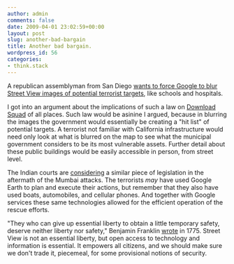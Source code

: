 ```yaml
---
author: admin
comments: false
date: 2009-04-01 23:02:59+00:00
layout: post
slug: another-bad-bargain
title: Another bad bargain.
wordpress_id: 56
categories:
- think.stack
---
```


A republican assemblyman from San Diego [wants to force Google to blur Street View images of potential terrorist targets](http://tech.yahoo.com/news/ap/20090303/ap_on_hi_te/tec_techbit_internet_mapping), like schools and hospitals.  
  


I got into an argument about the implications of such a law on [Download Squad](http://www.downloadsquad.com/2009/03/04/california-targets-internet-maps-seeks-blurry-buildings/#commentform) of all places.  Such law would be asinine I argued, because in blurring the images the government would essentially be creating a "hit list" of potential targets.  A terrorist not familiar with California infrastructure would need only look at what is blurred on the map to see what the municipal government considers to be its most vulnerable assets.  Further detail about these public buildings would be easily accessible in person, from street level.  
  
<!-- more -->

The Indian courts are [considering](http://technology.timesonline.co.uk/tol/news/tech_and_web/the_web/article5311241.ece) a similar piece of legislation in the aftermath of the Mumbai attacks.  The terrorists _may_ have used Google Earth to plan and execute their actions, but remember that they also have used boats, automobiles, and cellular phones.  And together with Google services these same technologies allowed for the efficient operation of the rescue efforts.  
  


"They who can give up essential liberty to obtain a little temporary safety, deserve neither liberty nor safety," Benjamin Franklin [wrote](http://books.google.com/books?id=W2MFAAAAQAAJ&pg=PA270&lpg=PA270t#PPA270,M1) in 1775.  Street View is not an essential liberty, but open access to technology and information is essential.  It empowers all citizens, and we should make sure we don't trade it, piecemeal, for some provisional notions of security.
